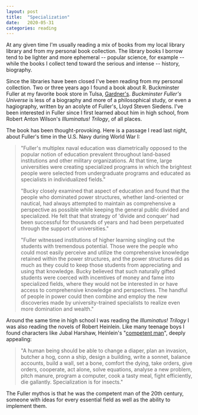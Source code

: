 ```yaml
---
layout: post
title:  "Specialization"
date:   2020-05-31
categories: reading
---
```


At any given time I'm usually reading a mix of books from my local library library and from my personal book collection. The library books I borrow tend to be lighter and more ephemeral -- popular science, for example -- while the books I collect tend toward the serious and intense -- history, biography.

Since the libraries have been closed I've been reading from my personal collection. Two or three years ago I found a book about R. Buckminster Fuller at my favorite book store in Tulsa, [Gardner's](https://gardnersbooks.com/). _Buckminster Fuller's Universe_ is less of a biography and more of a philosophical study, or even a hagiography, written by an acolyte of Fuller's, Lloyd Steven Siedens. I've been interested in Fuller since I first learned about him in high school, from Robert Anton Wilson's _Illuminatus!  Trilogy_, of all places. 

The book has been thought-provoking. Here is a passage I read last night, about Fuller's time in the U.S. Navy during World War I:

> "Fuller's multiplex naval education was diametrically opposed to the popular notion of education prevalent throughout land-based institutions and other military organizations. At that time, large universities were creating specialized programs in which the brightest people were selected from undergraduate programs and educated as specialists in individualized fields."
>
> "Bucky closely examined that aspect of education and found that the people who dominated power structures, whether land-oriented or nautical, had always attempted to maintain as comprehensive a perspective as possible while keeping the general public divided and specialized. He felt that that strategy of 'divide and conquer' had been successful for thousands of years and had been perpetuated through the support of universities."
>
> "Fuller witnessed institutions of higher learning singling out the students with tremendous potential. Those were the people who could most easily perceive and utilize the comprehensive knowledge retained within the power structures, and the power structures did as much as they could to keep those students from appreciating and using that knowledge. Bucky believed that such naturally gifted students were coerced with incentives of money and fame into specialized fields, where they would not be interested in or have access to comprehensive knowledge and perspectives. The handful of people in power could then combine and employ the new discoveries made by university-trained specialists to realize even more domination and wealth."

Around the same time in high school I was reading the _Illuminatus! Trilogy_ I was also reading the novels of Robert Heinlein. Like many teenage boys I found characters like Jubal Harshaw, Heinlein's "[competent man](https://en.wikipedia.org/wiki/Competent_man)", deeply appealing:

> "A human being should be able to change a diaper, plan an invasion, butcher a hog, conn a ship, design a building, write a sonnet, balance accounts, build a wall, set a bone, comfort the dying, take orders, give orders, cooperate, act alone, solve equations, analyse a new problem, pitch manure, program a computer, cook a tasty meal, fight efficiently, die gallantly. Specialization is for insects."

The Fuller mythos is that he was the competent man of the 20th century, someone with ideas for every essential field as well as the ability to implement them.